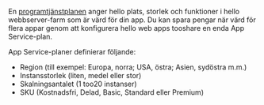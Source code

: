 En [programtjänstplanen](../articles/app-service/azure-web-sites-web-hosting-plans-in-depth-overview.md) anger hello plats, storlek och funktioner i hello webbserver-farm som är värd för din app. Du kan spara pengar när värd för flera appar genom att konfigurera hello web apps tooshare en enda App Service-plan.

App Service-planer definierar följande:

* Region (till exempel: Europa, norra; USA, östra; Asien, sydöstra m.m.)
* Instansstorlek (liten, medel eller stor)
* Skalningsantalet (1 too20 instanser)
* SKU (Kostnadsfri, Delad, Basic, Standard eller Premium)